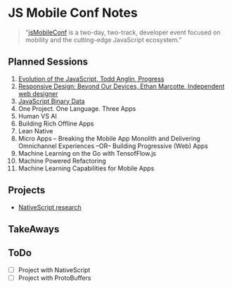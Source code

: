 # JS Mobile Conf Notes

> "[jsMobileConf](https://jsmobileconf.com/) is a two-day, two-track, developer event focused on mobility and the cutting-edge JavaScript ecosystem."

## Planned Sessions

1. [Evolution of the JavaScript, Todd Anglin, Progress](./evolution-of-js.md)
1. [Responsive Design: Beyond Our Devices, Ethan Marcotte, Independent web designer](./responsive-design.md)
1. [JavaScript Binary Data](./js-binary.md)
1. One Project. One Language. Three Apps
1. Human VS AI
1. Building Rich Offline Apps
1. Lean Native
1. Micro Apps – Breaking the Mobile App Monolith and Delivering Omnichannel Experiences –OR– Building Progressive (Web) Apps
1. Machine Learning on the Go with TensofFlow.js
1. Machine Powered Refactoring
1. Machine Learning Capabilities for Mobile Apps

## Projects

- [NativeScript research](./nativescript.md)

## TakeAways

## ToDo

- [ ] Project with NativeScript
- [ ] Project with ProtoBuffers